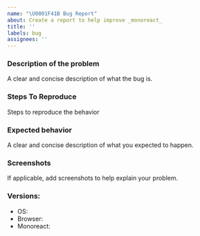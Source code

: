 ```yaml
---
name: "\U0001F41B Bug Report"
about: Create a report to help improve _monoreact_
title: ''
labels: bug
assignees: ''
---
```


### Description of the problem

A clear and concise description of what the bug is.

### Steps To Reproduce

Steps to reproduce the behavior

### Expected behavior

A clear and concise description of what you expected to happen.

### Screenshots

If applicable, add screenshots to help explain your problem.

### Versions:

- OS: 
- Browser: 
- Monoreact: 
